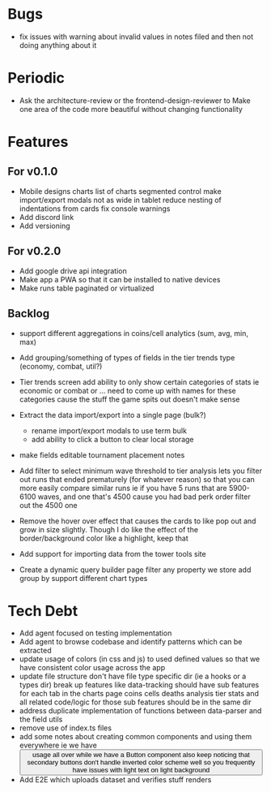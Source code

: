 # Bugs
- fix issues with warning about invalid values in notes filed and then not doing anything about it

# Periodic 
- Ask the architecture-review or the frontend-design-reviewer to
    Make one area of the code more beautiful without changing functionality

# Features

## For v0.1.0
- Mobile designs
    charts list of charts segmented control
    make import/export modals not as wide in tablet
    reduce nesting of indentations from cards
    fix console warnings
- Add discord link
- Add versioning

## For v0.2.0
- Add google drive api integration
- Make app a PWA so that it can be installed to native devices
- Make runs table paginated or virtualized    

## Backlog
- support different aggregations in coins/cell analytics (sum, avg, min, max)
- Add grouping/something of types of fields in the tier trends type (economy, combat, util?)
- Tier trends screen
    add ability to only show certain categories of stats
        ie economic or combat or ... need to come up with names for these categories cause the stuff the game spits out doesn't make sense
- Extract the data import/export into a single page (bulk?)
    - rename import/export modals to use term bulk
    - add ability to click a button to clear local storage            
- make fields editable
    tournament placement
    notes
- Add filter to select minimum wave threshold to tier analysis 
    lets you filter out runs that ended prematurely (for whatever reason)
    so that you can more easily compare similar runs
    ie if you have 5 runs that are 5900-6100 waves, and one that's 4500 cause you had bad perk order
    filter out the 4500 one
- Remove the hover over effect that causes the cards to like pop out and grow in size slightly. Though I do like the effect of the border/background color like a highlight, keep that
- Add support for importing data from the tower tools site

- Create a dynamic query builder page
    filter any property we store
    add group by
    support different chart types

# Tech Debt
- Add agent focused on testing implementation
- Add agent to browse codebase and identify patterns which can be extracted
- update usage of colors (in css and js) to used defined values so that we have consistent color usage across the app
- update file structure
    don't have file type specific dir (ie a hooks or a types dir)
    break up features
        like data-tracking should have sub features for each tab in the charts page
            coins
            cells
            deaths analysis
            tier stats
        and all related code/logic for those sub features should be in the same dir
- address duplicate implementation of functions between data-parser and the field utils
- remove use of index.ts files
- add some notes about creating common components and using them everywhere
    ie we have <button> usage all over while we have a Button component
    also keep noticing that secondary buttons don't handle inverted color scheme well
    so you frequently have issues with light text on light background
- Add E2E which uploads dataset and verifies stuff renders
